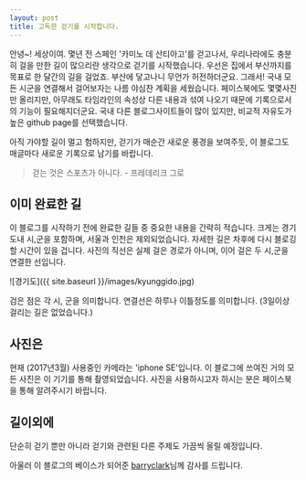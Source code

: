 ```yaml
---
layout: post
title: 고독한 걷기를 시작합니다.
---
```


안녕~! 세상이여. 몇년 전 스페인 '카미노 데 산티아고'를 걷고나서, 우리나라에도 충분히 걸을 만한 길이 많으리란 생각으로 걷기를 시작했습니다. 
우선은 집에서 부산까지를 목표로 한 달간의 길을 걸었죠. 부산에 닿고나니 무언가 허전하더군요. 그래서! 국내 모든 시군을 연결해서 걸어보자는 나름 야심찬 계획을 세웠습니다. 페이스북에도 몇몇사진만 올리지만, 아무래도 타임라인의 속성상 다른 내용과 섞여 나오기 때문에 기록으로서의 기능이 필요해지더군요. 국내 다른 블로그사이트들이 많이 있지만, 비교적 자유도가 높은 github page를 선택했습니다. 

아직 가야할 길이 멀고 험하지만, 걷기가 매순간 새로운 풍경을 보여주듯, 이 블로그도 매글마다 새로운 기록으로 남기를 바랍니다.

>걷는 것은 스포츠가 아니다. - 프레데리크 그로

## 이미 완료한 길

이 블로그를 시작하기 전에 완료한 길들 중 중요한 내용을 간략히 적습니다. 크게는 경기도내 시,군을 포함하며, 서울과 인천은 제외되었습니다. 자세한 길은 차후에 다시 블로깅 할 시간이 있을 겁니다. 사진의 직선은 실제 걸은 경로가 아니며, 이어 걸은 두 시,군을 연결한 선입니다.

![경기도]({{ site.baseurl }}/images/kyunggido.jpg)

검은 점은 각 시, 군을 의미합니다. 연결선은 하루나 이틀정도를 의미합니다. (3일이상 걸리는 길은 없었습니다.)

## 사진은

현재 (2017년3월) 사용중인 카메라는 'iphone SE'입니다. 이 블로그에 쓰여진 거의 모든 사진은 이 기기를 통해 촬영되었습니다. 사진을 사용하시고자 하시는 분은 페이스북을 통해 알려주시기 바랍니다.

## 길이외에

단순히 걷기 뿐만 아니라 걷기와 관련된 다른 주제도 가끔씩 올릴 예정입니다.

아울러 이 블로그의 베이스가 되어준 [barryclark](https://github.com/barryclark/jekyll-now)님께 감사를 드립니다.